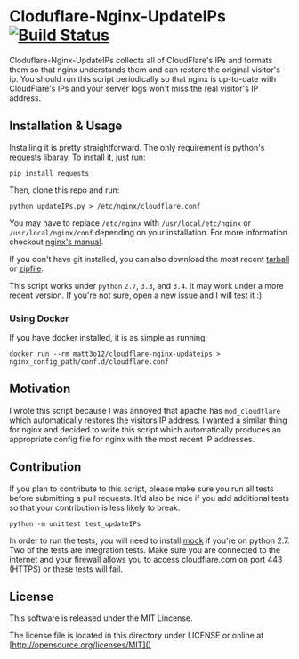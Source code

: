 # Cloduflare-Nginx-UpdateIPs [![Build Status](https://travis-ci.org/Matt3o12/cloudflare-nginx-updateips.svg?branch=master)](https://travis-ci.org/Matt3o12/cloudflare-nginx-updateips) #

Cloduflare-Nginx-UpdateIPs collects all of CloudFlare's IPs and formats them so that nginx understands them and can restore the original visitor's ip. You should run this script periodically so that nginx is up-to-date with CloudFlare's IPs and your server logs won't miss the real visitor's IP address.

## Installation & Usage ##

Installing it is pretty straightforward. The only requirement is python's [requests][requests-pypi] libaray. To install it, just run:

    pip install requests

Then, clone this repo and run:

    python updateIPs.py > /etc/nginx/cloudflare.conf

You may have to replace `/etc/nginx` with `/usr/local/etc/nginx` or `/usr/local/nginx/conf` depending on your installation. For more information checkout [nginx's manual][nginx-manual]. 

If you don't have git installed, you can also download the most recent [tarball][master-tarball] or [zipfile][master-zip].

This script works under `python` `2.7`, `3.3`, and `3.4`. It may work under a more recent version. If you're not sure, open a new issue and I will test it :)

### Using Docker ###

If you have docker installed, it is as simple as running:

    docker run --rm matt3o12/cloudflare-nginx-updateips > nginx_config_path/conf.d/cloudflare.conf

## Motivation ##

I wrote this script because I was annoyed that apache has `mod_cloudflare` which automatically restores the visitors IP address. I wanted a similar thing for nginx and decided to write this script which automatically produces an appropriate config file for nginx with the most recent IP addresses.

## Contribution ##
If you plan to contribute to this script, please make sure you run all tests before submitting a pull requests. It'd also be nice if you add additional tests so that your contribution is less likely to break.  

    python -m unittest test_updateIPs

In order to run the tests, you will need to install [mock][mock-pypi] if you're on python 2.7. Two of the tests are integration tests. Make sure you are connected to the internet and your firewall allows you to access cloudflare.com on port 443 (HTTPS) or these tests will fail.
 
## License ##
This software is released under the MIT Lincense.

The license file is located in this directory under LICENSE
or online at [http://opensource.org/licenses/MIT]()

[requests-pypi]: https://pypi.python.org/pypi/requests
[mock-pypi]: https://pypi.python.org/pypi/mock
[master-zip]: https://github.com/Matt3o12/cloudflare-nginx-updateips/archive/master.zip
[master-tarball]: https://github.com/Matt3o12/cloudflare-nginx-updateips/archive/master.tar.gz
[nginx-manual]: http://nginx.org/en/docs/beginners_guide.html

